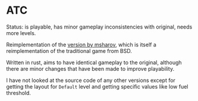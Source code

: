 # ATC

Status: is playable, has minor gameplay inconsistencies with original, needs more levels.

Reimplementation of the [version by msharov](https://github.com/msharov/bsd-games), which is itself a reimplementation of the traditional game from BSD.

Written in rust, aims to have identical gameplay to the original, although there are minor changes that have been made to improve playability.

I have not looked at the source code of any other versions except for getting the layout for `Default` level and getting specific values like low fuel threshold.